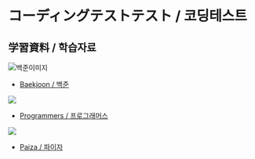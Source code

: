 # コーディングテストテスト / 코딩테스트

## 学習資料 / 학습자료
![백준이미지](http://onlinejudgeimages.s3-ap-northeast-1.amazonaws.com/images/boj-og-1200.png)
- [Baekjoon / 백준](https://www.acmicpc.net/)

![](https://programmers.co.kr/assets/img-meta-programmers-e00862a7c9acd8ef5164f8c85b3ab0127d083ab59b3a98d7219690bd3570bf35.png)
- [Programmers / 프로그래머스](https://programmers.co.kr/)

![](https://andcareer.co.jp/wp-content/uploads/paiza.jpg)
- [Paiza / 파이자](https://paiza.jp/challenges)


